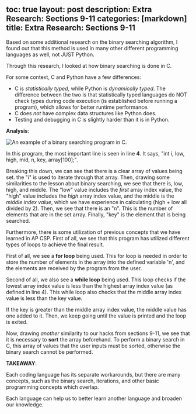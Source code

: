 toc: true
layout: post
description: Extra Research: Sections 9-11
categories: [markdown]
title: Extra Research: Sections 9-11
---

Based on some additional research on the binary searching algorithm, I found out that this method is used in many other different programming languages as well, not JUST Python.

Through this research, I looked at how binary searching is done in C. 

For some context, C and Python have a few differences:

- C is *statistically typed*, while Python is *dynamically typed*. The difference between the two is that statistically typed languages do NOT check types during code execution (is established before running a program), which allows for better runtime performance.
- C does *not* have complex data structures like Python does.
- Testing and debugging in C is slightly harder than it is in Python.

**Analysis**:

![]({{site.baseurl}}/images/extrastuffbinary.png "An example of a binary searching program in C.")

In this program, the most important line is seen in line **4**. It says, "int i, low, high, mid, n, key, array[100];". 

Breaking this down, we can see that there is a clear array of values being set. the "i" is used to iterate through that array. Then, drawing some similarities to the lesson about binary searching, we see that there is, low, high, and middle. The "low" value includes the *first* array index value, the "high" value includes the *high* array index value, and the middle is the *middle index value*, which we have experience in calculating (high + low all divided by 2). Then, we see that there is an "n". This is the number of elements that are in the set array. Finally, "key" is the element that is being searched.

Furthermore, there is some utilization of previous concepts that we have learned in AP CSP. First of all, we see that this program has utilized different types of loops to achieve the final result.

First of all, we see a **for loop** being used. This for loop is needed in order to store the number of elements in the array into the defined variable 'n', and the elements are received by the program from the user. 

Second of all, we also see a **while loop** being used. This loop checks if the lowest array index value is less than the highest array index value (as defined in line 4). This while loop also checks that the middle array index value is less than the key value. 

If the key is greater than the middle array index value, the middle value has one added to it. Then, we keep going until the value is printed and the loop is exited. 

Now, drawing *another* similarity to our hacks from sections 9-11, we see that it is necessary to **sort** the array beforehand. To perform a binary search in C, this array of values that the user inputs must be sorted, otherwise the binary search cannot be performed. 


**TAKEAWAY**:

Each coding language has its separate workarounds, but there are many concepts, such as the binary search, iterations, and other basic programming concepts which overlap.

Each language can help us to better learn another language and broaden our knowledge.